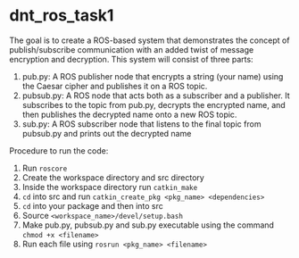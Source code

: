 # dnt_ros_task1

The goal is to create a ROS-based system that demonstrates the concept of
publish/subscribe communication with an added twist of message encryption and decryption.
This system will consist of three parts:
1. pub.py: A ROS publisher node that encrypts a string (your name) using the Caesar
cipher and publishes it on a ROS topic.
2. pubsub.py: A ROS node that acts both as a subscriber and a publisher. It
subscribes to the topic from pub.py, decrypts the encrypted name, and then
publishes the decrypted name onto a new ROS topic.
3. sub.py: A ROS subscriber node that listens to the final topic from pubsub.py and
prints out the decrypted name

Procedure to run the code:
1. Run `roscore`
2. Create the workspace directory and src directory
3. Inside the workspace directory run `catkin_make`
4. `cd` into src and run `catkin_create_pkg <pkg_name> <dependencies>`
5. `cd` into your package and then into src
6. Source `<workspace_name>/devel/setup.bash`
7. Make pub.py, pubsub.py and sub.py executable using the command `chmod +x <filename>`
8. Run each file using `rosrun <pkg_name> <filename>`
